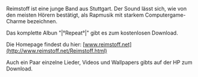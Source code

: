 <!--
.. title: Reimstoff
.. slug: 145-reimstoff
.. date: 2007-06-18 13:28:57
.. tags: Internet,Musik
.. description: 
.. type: text
-->

Reimstoff ist eine junge Band aus Stuttgart. Der Sound lässt sich, wie von den meisten Hörern bestätigt, als Rapmusik mit starkem Computergame-Charme bezeichnen.
<!-- TEASER_END -->

Das komplette Albun "|°Repeat°|" gibt es zum kostenlosen Download.

Die Homepage findest du hier: [www.reimstoff.net](http://www.reimstoff.net/Reimstoff.html)

Auch ein Paar einzelne Lieder, Videos und Wallpapers gibts auf der HP zum Download.
